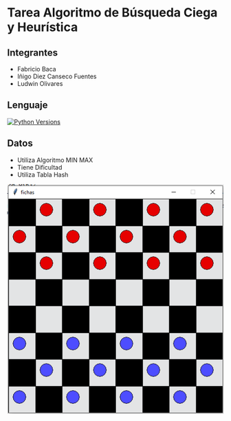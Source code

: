 # Tarea Algoritmo de Búsqueda Ciega y Heurística

## Integrantes

- Fabricio Baca
- Iñigo Diez Canseco Fuentes
- Ludwin Olivares

## Lenguaje

[![Python Versions](https://img.shields.io/badge/python-3.6%20%7C%203.7%20%7C%203.8-blue)](https://www.python.org/downloads/release/python-382/)

## Datos

- Utiliza Algoritmo MIN MAX
- Tiene Dificultad
- Utiliza Tabla Hash

![Alt text](https://github.com/inigomanuel/Inteligencia-Artificial/blob/main/Juego%20Damas/Imgs/tablero.png)
